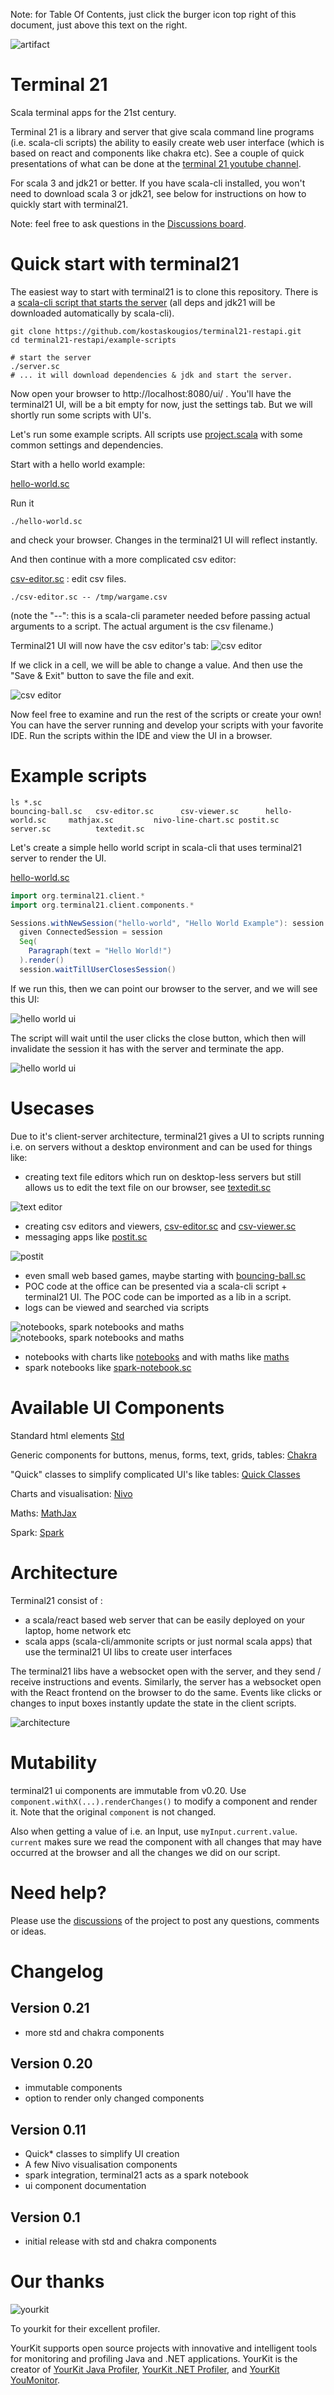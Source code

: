 Note: for Table Of Contents, just click the burger icon top right of this document, just above this text on the right.

![artifact](https://img.shields.io/maven-central/v/io.github.kostaskougios/terminal21-server_3)
# Terminal 21

Scala terminal apps for the 21st century.

Terminal 21 is a library and server that give scala command line programs (i.e. scala-cli scripts) the ability to easily
create web user interface (which is based on react and components like chakra etc). See a couple of quick presentations
of what can be done at the [terminal 21 youtube channel](https://www.youtube.com/@terminal21-gf1oh/videos).

For scala 3 and jdk21 or better. If you have scala-cli installed, you won't need to download scala 3 or jdk21, see below for instructions on how to quickly start with terminal21.

Note: feel free to ask questions in the [Discussions board](https://github.com/kostaskougios/terminal21-restapi/discussions).

# Quick start with terminal21

The easiest way to start with terminal21 is to clone this repository. There is a [scala-cli script that starts the server](example-scripts/server.sc)
(all deps and jdk21 will be downloaded automatically by scala-cli).

```shell
git clone https://github.com/kostaskougios/terminal21-restapi.git
cd terminal21-restapi/example-scripts

# start the server
./server.sc
# ... it will download dependencies & jdk and start the server.
```
Now open your browser to http://localhost:8080/ui/ . You'll have the terminal21 UI, will be a bit empty for now, just the settings tab. But we will shortly run some scripts with UI's.

Let's run some example scripts. All scripts use [project.scala](example-scripts/project.scala) with some common settings and dependencies.

Start with a hello world example:

[hello-world.sc](example-scripts/hello-world.sc)

Run it
```shell
./hello-world.sc
```

and check your browser. Changes in the terminal21 UI will reflect instantly.

And then continue with a more complicated csv editor:

[csv-editor.sc](example-scripts/csv-editor.sc) : edit csv files.

```shell
./csv-editor.sc -- /tmp/wargame.csv
```
(note the "--": this is a scala-cli parameter needed before passing actual arguments to a script. The actual argument is the csv filename.)

Terminal21 UI will now have the csv editor's tab:
![csv editor](docs/images/csv-editor.png)

If we click in a cell, we will be able to change a value. And then use the "Save & Exit" button to save the file and exit.

![csv editor](docs/images/csv-editor-change.png)

Now feel free to examine and run the rest of the scripts or create your own! You can have the server running and develop your
scripts with your favorite IDE. Run the scripts within the IDE and view the UI in a browser.

# Example scripts

```shell
ls *.sc
bouncing-ball.sc   csv-editor.sc      csv-viewer.sc      hello-world.sc     mathjax.sc         nivo-line-chart.sc postit.sc          server.sc          textedit.sc
```

Let's create a simple hello world script in scala-cli that uses terminal21 server to render the UI.

[hello-world.sc](example-scripts/hello-world.sc)
```scala
import org.terminal21.client.*
import org.terminal21.client.components.*

Sessions.withNewSession("hello-world", "Hello World Example"): session =>
  given ConnectedSession = session
  Seq(
    Paragraph(text = "Hello World!")
  ).render()
  session.waitTillUserClosesSession()
```

If we run this, then we can point our browser to the server, and we will see this UI:

![hello world ui](docs/images/hello-world.png)

The script will wait until the user clicks the close button, which then will invalidate the
session it has with the server and terminate the app. 

![hello world ui](docs/images/hello-world-terminated.png)

# Usecases

Due to it's client-server architecture, terminal21 gives a UI to scripts running i.e. on servers without a desktop environment and
can be used for things like:
- creating text file editors which run on desktop-less servers but still allows us to edit the text file on our browser, see [textedit.sc](example-scripts/textedit.sc)

![text editor](docs/images/text-editor.png)

- creating csv editors and viewers, [csv-editor.sc](example-scripts/csv-editor.sc) and [csv-viewer.sc](example-scripts/csv-viewer.sc)
- messaging apps like [postit.sc](example-scripts/postit.sc)

![postit](docs/images/postit.png)

- even small web based games, maybe starting with [bouncing-ball.sc](example-scripts/bouncing-ball.sc)
- POC code at the office can be presented via a scala-cli script + terminal21 UI. The POC code can be imported as a lib in a script.
- logs can be viewed and searched via scripts

![notebooks, spark notebooks and maths](docs/images/nivo/responsiveline.png)
![notebooks, spark notebooks and maths](docs/images/mathjax/mathjaxbig.png)

- notebooks with charts like [notebooks](example-scripts/nivo-line-chart.sc) and with maths like  [maths](example-scripts/mathjax.sc)
- spark notebooks like [spark-notebook.sc](example-spark/spark-notebook.sc)

# Available UI Components

Standard html elements
[Std](docs/std.md)

Generic components for buttons, menus, forms, text, grids, tables:
[Chakra](docs/chakra.md)

"Quick" classes to simplify complicated UI's like tables:
[Quick Classes](docs/quick.md)

Charts and visualisation:
[Nivo](docs/nivo.md)

Maths:
[MathJax](docs/mathjax.md)

Spark:
[Spark](docs/spark.md)
# Architecture

Terminal21 consist of :
- a scala/react based web server that can be easily deployed on your laptop, home network etc
- scala apps (scala-cli/ammonite scripts or just normal scala apps) that use the terminal21 UI libs to create user interfaces

The terminal21 libs have a websocket open with the server, and they send / receive instructions and events. Similarly, the server
has a websocket open with the React frontend on the browser to do the same. Events like clicks or changes to input boxes instantly update
the state in the client scripts.

![architecture](docs/images/terminal21-architecture.png)

# Mutability

terminal21 ui components are immutable from v0.20. Use `component.withX(...).renderChanges()` to modify a component
and render it. Note that the original `component` is not changed.

Also when getting a value of i.e. an Input, use `myInput.current.value`. `current` makes sure we read the component with
all changes that may have occurred at the browser and all the changes we did on our script.

# Need help?

Please use the [discussions](https://github.com/kostaskougios/terminal21-restapi/discussions) of the project to post any questions, comments or ideas.

# Changelog
## Version 0.21

- more std and chakra components

## Version 0.20

- immutable components
- option to render only changed components

## Version 0.11

- Quick* classes to simplify UI creation
- A few Nivo visualisation components
- spark integration, terminal21 acts as a spark notebook
- ui component documentation

## Version 0.1

- initial release with std and chakra components


# Our thanks

![yourkit](https://www.yourkit.com/images/yklogo.png)

To yourkit for their excellent profiler.

YourKit supports open source projects with innovative and intelligent tools
for monitoring and profiling Java and .NET applications.
YourKit is the creator of [YourKit Java Profiler](https://www.yourkit.com/java/profiler/),
[YourKit .NET Profiler](https://www.yourkit.com/dotnet-profiler/),
and [YourKit YouMonitor](https://www.yourkit.com/youmonitor/).